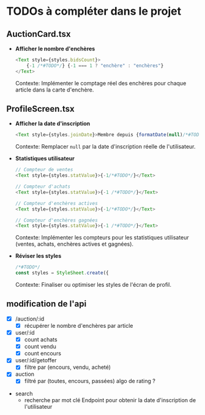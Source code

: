 # TODOs à compléter dans le projet

## AuctionCard.tsx

- **Afficher le nombre d'enchères**
  ```typescript
  <Text style={styles.bidsCount}>
      {-1 /*#TODO*/} {-1 === 1 ? "enchère" : "enchères"}
  </Text>
  ```
  Contexte: Implémenter le comptage réel des enchères pour chaque article dans la carte d'enchère.

## ProfileScreen.tsx

- **Afficher la date d'inscription**
  ```typescript
  <Text style={styles.joinDate}>Membre depuis {formatDate(null)/*#TODO*/}</Text>
  ```
  Contexte: Remplacer `null` par la date d'inscription réelle de l'utilisateur.

- **Statistiques utilisateur**
  ```typescript
  // Compteur de ventes
  <Text style={styles.statValue}>{-1/*#TODO*/}</Text>
  
  // Compteur d'achats
  <Text style={styles.statValue}>{-1 /*#TODO*/}</Text>
  
  // Compteur d'enchères actives
  <Text style={styles.statValue}>{-1/*#TODO*/}</Text>
  
  // Compteur d'enchères gagnées
  <Text style={styles.statValue}>{-1 /*#TODO*/}</Text>
  ```
  Contexte: Implémenter les compteurs pour les statistiques utilisateur (ventes, achats, enchères actives et gagnées).

- **Réviser les styles**
  ```typescript
  /*#TODO*/
  const styles = StyleSheet.create({
  ```
  Contexte: Finaliser ou optimiser les styles de l'écran de profil.


## modification de l'api
  - [x] /auction/:id
    - [x] récupérer le nombre d'enchères par article
  - [x] user/:id
    - [x] count achats 
    - [x] count vendu
    - [x] count encours
  - [x] user/:id/getoffer
    - [x] filtre par (encours, vendu, acheté) 
  - [x] auction
    - [x] filtré par (toutes, encours, passées) algo de rating ?

  - search
    - recherche par mot clé
Endpoint pour obtenir la date d'inscription de l'utilisateur